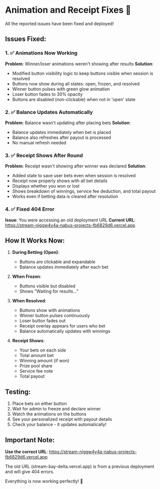 # Animation and Receipt Fixes 🎉

All the reported issues have been fixed and deployed!

## Issues Fixed:

### 1. ✅ Animations Now Working
**Problem**: Winner/loser animations weren't showing after results
**Solution**: 
- Modified button visibility logic to keep buttons visible when session is resolved
- Buttons now show during all states: open, frozen, and resolved
- Winner button pulses with green glow animation
- Loser button fades to 30% opacity
- Buttons are disabled (non-clickable) when not in 'open' state

### 2. ✅ Balance Updates Automatically
**Problem**: Balance wasn't updating after placing bets
**Solution**:
- Balance updates immediately when bet is placed
- Balance also refreshes after payout is processed
- No manual refresh needed

### 3. ✅ Receipt Shows After Round
**Problem**: Receipt wasn't showing after winner was declared
**Solution**:
- Added state to save user bets even when session is resolved
- Receipt now properly shows with all bet details
- Displays whether you won or lost
- Shows breakdown of winnings, service fee deduction, and total payout
- Works even if betting data is cleared after resolution

### 4. ✅ Fixed 404 Error
**Issue**: You were accessing an old deployment URL
**Current URL**: https://stream-niggw4y4a-nabus-projects-fb6829d6.vercel.app

## How It Works Now:

1. **During Betting (Open)**:
   - Buttons are clickable and expandable
   - Balance updates immediately after each bet

2. **When Frozen**:
   - Buttons visible but disabled
   - Shows "Waiting for results..."

3. **When Resolved**:
   - Buttons show with animations
   - Winner button pulses continuously
   - Loser button fades out
   - Receipt overlay appears for users who bet
   - Balance automatically updates with winnings

4. **Receipt Shows**:
   - Your bets on each side
   - Total amount bet
   - Winning amount (if won)
   - Prize pool share
   - Service fee note
   - Total payout

## Testing:
1. Place bets on either button
2. Wait for admin to freeze and declare winner
3. Watch the animations on the buttons
4. See your personalized receipt with payout details
5. Check your balance - it updates automatically!

## Important Note:
**Use the correct URL**: https://stream-niggw4y4a-nabus-projects-fb6829d6.vercel.app

The old URL (stream-bay-delta.vercel.app) is from a previous deployment and will give 404 errors.

Everything is now working perfectly! 🚀
